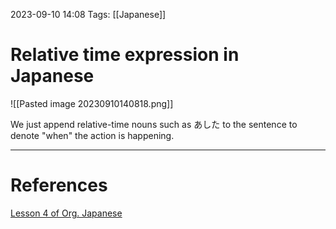 2023-09-10 14:08
Tags: [[Japanese]]

# Relative time expression in Japanese
![[Pasted image 20230910140818.png]]

We just append relative-time nouns such as あした to the sentence to denote "when" the action is happening.

___
# References
[Lesson 4 of Org. Japanese](https://www.youtube.com/watch?v=lU5rmrAORDY&list=PLg9uYxuZf8x_A-vcqqyOFZu06WlhnypWj&index=4)